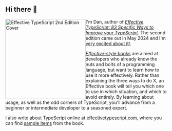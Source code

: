 ## Hi there 👋

<a href="https://amzn.to/3UjPrsK"><img src="https://effectivetypescript.com/images/cover-2e.jpg" alt="Effective TypeScript 2nd Edition Cover" style="float: left" height="250"></a>

I'm Dan, author of [_Effective TypeScript: 83 Specific Ways to Improve your TypeScript_][amzn]. The second edition came out in May 2024 and I'm [very excited about it!][blog].

[_Effective_-style books][effective] are aimed at developers who already know the nuts and bolts of a programming language, but want to learn how to use it more effectively. Rather than explaining the three ways to do X, an Effective book will tell you which one to use in which situation, and which to avoid entirely. By learning about usage, as well as the odd corners of TypeScript, you'll advance from a beginner or intermediate developer to a seasoned expert.

I also write about TypeScript online at [effectivetypescript.com](https://effectivetypescript.com/), where you can find [sample items] from the book.

<!--
**danvk/danvk** is a ✨ _special_ ✨ repository because its `README.md` (this file) appears on your GitHub profile.

Here are some ideas to get you started:

- 🔭 I’m currently working on ...
- 🌱 I’m currently learning ...
- 👯 I’m looking to collaborate on ...
- 🤔 I’m looking for help with ...
- 💬 Ask me about ...
- 📫 How to reach me: ...
- 😄 Pronouns: ...
- ⚡ Fun fact: ...
-->

[amzn]: https://amzn.to/3UjPrsK
[blog]: https://effectivetypescript.com/2024/05/21/second-edition/
[effective]: https://scottmeyers.blogspot.com/2013/01/effective-effective-books.html
[sample items]: https://effectivetypescript.com/2024/06/13/special-values/
